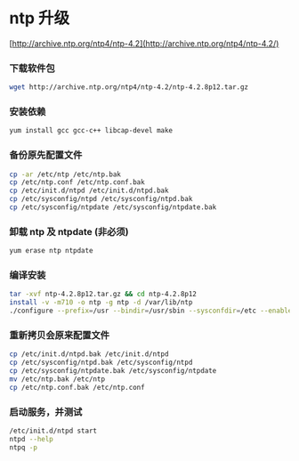 # ntp 升级

[http://archive.ntp.org/ntp4/ntp-4.2](http://archive.ntp.org/ntp4/ntp-4.2/)

### 下载软件包

```bash
wget http://archive.ntp.org/ntp4/ntp-4.2/ntp-4.2.8p12.tar.gz
```

### 安装依赖

```bash
yum install gcc gcc-c++ libcap-devel make
```

### 备份原先配置文件

```bash
cp -ar /etc/ntp /etc/ntp.bak
cp /etc/ntp.conf /etc/ntp.conf.bak
cp /etc/init.d/ntpd /etc/init.d/ntpd.bak
cp /etc/sysconfig/ntpd /etc/sysconfig/ntpd.bak
cp /etc/sysconfig/ntpdate /etc/sysconfig/ntpdate.bak
```

### 卸载 ntp 及 ntpdate (非必须)

```bash
yum erase ntp ntpdate
```

### 编译安装

```bash
tar -xvf ntp-4.2.8p12.tar.gz && cd ntp-4.2.8p12
install -v -m710 -o ntp -g ntp -d /var/lib/ntp
./configure --prefix=/usr --bindir=/usr/sbin --sysconfdir=/etc --enable-linuxcaps --with-lineeditlibs=readline --docdir=/usr/share/doc/ntp-4.2.8p12 --enable-all-clocks --enable-parse-clocks --enable-clockctl && make && make install
```

### 重新拷贝会原来配置文件

```bash
cp /etc/init.d/ntpd.bak /etc/init.d/ntpd
cp /etc/sysconfig/ntpd.bak /etc/sysconfig/ntpd
cp /etc/sysconfig/ntpdate.bak /etc/sysconfig/ntpdate
mv /etc/ntp.bak /etc/ntp
cp /etc/ntp.conf.bak /etc/ntp.conf
```

### 启动服务，并测试

```bash
/etc/init.d/ntpd start
ntpd --help
ntpq -p
```
